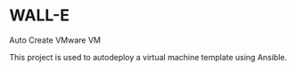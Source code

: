 # WALL-E
Auto Create VMware VM


This project is used to autodeploy a virtual machine template using Ansible.

